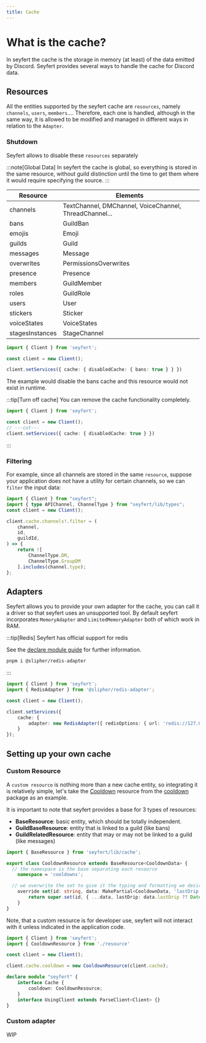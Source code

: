 ```yaml
---
title: Cache
---
```

# What is the cache?

In seyfert the cache is the storage in memory (at least) of the data emitted by Discord. Seyfert provides several ways to handle the cache for Discord data.

## Resources

All the entities supported by the seyfert cache are `resources`, namely `channels`, `users`, `members`.... Therefore, each one is handled, although in the same way, it is allowed to be modified and managed in different ways in relation to the `Adapter`.

### Shutdown

Seyfert allows to disable these `resources` separately

:::note[Global Data]
In seyfert the cache is global, so everything is stored in the same resource, without guild distinction until the time to get them where it would require specifying the source.
:::

| Resource        | Elements                                               |
|-----------------|--------------------------------------------------------|
| channels        | TextChannel, DMChannel, VoiceChannel, ThreadChannel... |
| bans            | GuildBan                                               |
| emojis          | Emoji                                                  |
| guilds          | Guild                                                  |
| messages        | Message                                                |
| overwrites      | PermissionsOverwrites                                  |
| presence        | Presence                                               |
| members         | GuildMember                                            |
| roles           | GuildRole                                              |
| users           | User                                                   |
| stickers        | Sticker                                                |
| voiceStates     | VoiceStates                                            |
| stagesInstances | StageChannel                                           |

```ts twoslash
import { Client } from 'seyfert';

const client = new Client();

client.setServices({ cache: { disabledCache: { bans: true } } })

```
The example would disable the bans cache and this resource would not exist in runtime.

:::tip[Turn off cache]
You can remove the cache functionality completely.
```ts twoslash
import { Client } from 'seyfert';

const client = new Client();
// ---cut---
client.setServices({ cache: { disabledCache: true } })
```
:::
### Filtering

For example, since all channels are stored in the same `resource`, suppose your application does not have a utility for certain channels, so we can `filter` the input data:

```ts twoslash title="index.ts" copy showLineNumbers
import { Client } from "seyfert";
import { type APIChannel, ChannelType } from "seyfert/lib/types";
const client = new Client();

client.cache.channels!.filter = (
    channel,
    id,
    guildId,
) => {
    return ![
        ChannelType.DM,
        ChannelType.GroupDM
    ].includes(channel.type);
};
```

## Adapters

Seyfert allows you to provide your own adapter for the cache, you can call it a driver so that seyfert uses an unsupported tool. By default seyfert incorporates `MemoryAdapter` and `LimitedMemoryAdapter` both of which work in RAM.

:::tip[Redis]
Seyfert has official support for redis

See the [declare module guide](/getting-started/declare-module#asynccache) for further information.
```bash
pnpm i @slipher/redis-adapter
```
:::
```ts twoslash
import { Client } from 'seyfert';
import { RedisAdapter } from '@slipher/redis-adapter';

const client = new Client();

client.setServices({
    cache: {
        adapter: new RedisAdapter({ redisOptions: { url: 'redis://127.0.0.1:6379' } })
    }
});
```

## Setting up your own cache

### Custom Resource

A `custom resource` is nothing more than a new cache entity, so integrating it is relatively simple, let's take the [Cooldown](https://github.com/tiramisulabs/extra/blob/main/packages/cooldown/src/resource.ts) resource from the [cooldown](/recipes/cooldown) package as an example.

It is important to note that seyfert provides a base for 3 types of resources:

- **BaseResource**: basic entity, which should be totally independent.
- **GuildBaseResource**: entity that is linked to a guild (like bans)
- **GuildRelatedResource**: entity that may or may not be linked to a guild (like messages)

```ts title="resource.ts"
import { BaseResource } from 'seyfert/lib/cache';

export class CooldownResource extends BaseResource<CooldownData> {
  // the namespace is the base separating each resource
	namespace = 'cooldowns';

  // we overwrite the set to give it the typing and formatting we desire
	override set(id: string, data: MakePartial<CooldownData, 'lastDrip'>) {
		return super.set(id, { ...data, lastDrip: data.lastDrip ?? Date.now() });
	}
}
```
Note, that a custom resource is for developer use, seyfert will not interact with it unless indicated in the application code.

```ts
import { Client } from 'seyfert';
import { CooldownResource } from './resource'

const client = new Client();

client.cache.cooldown = new CooldownResource(client.cache);

declare module "seyfert" {
    interface Cache {
        cooldown: CooldownResource;
    }
    interface UsingClient extends ParseClient<Client> {}
}
```
### Custom adapter

WIP